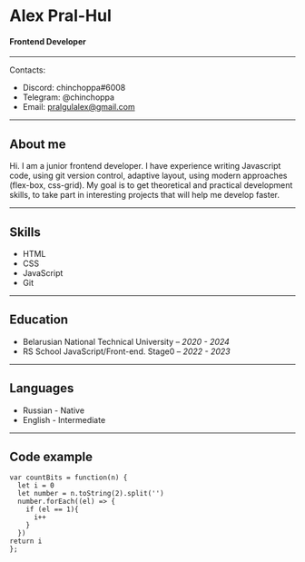 # Alex Pral-Hul

#### Frontend Developer

***

Contacts:
* Discord:  chinchoppa#6008
* Telegram: @chinchoppa
* Email: pralgulalex@gmail.com

***

## About me
Hi. I am a junior frontend developer. I have experience writing Javascript code, using git version control, adaptive layout, using modern approaches (flex-box, css-grid). My goal is to get theoretical and practical development skills, to take part in interesting projects that will help me develop faster.
***

## Skills

* HTML
* CSS
* JavaScript
* Git

***

## Education

* Belarusian National Technical University – *2020 - 2024*
* RS School JavaScript/Front-end. Stage0 – *2022 - 2023*

***

## Languages

* Russian - Native
* English - Intermediate

***

## Code example

```
var countBits = function(n) {
  let i = 0
  let number = n.toString(2).split('')
  number.forEach((el) => {
    if (el == 1){
      i++
    }
  })
return i
};
```

